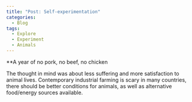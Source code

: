 ```yaml
---
title: "Post: Self-experimentation"
categories:
  - Blog
tags:
  - Explore
  - Experiment
  - Animals 
---
```

**A year of no pork, no beef, no chicken 

The thought in mind was about less suffering and more satisfaction to animal lives. Contemporary industrial farming is scary in many countries, there should be better conditions for animals, as well as alternative food/energy sources available. 
